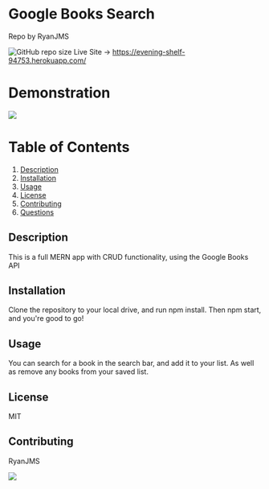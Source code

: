 # Google Books Search
  Repo by RyanJMS
  
  ![GitHub repo size](https://img.shields.io/github/repo-size/RyanJMS/google-books)
  Live Site -> https://evening-shelf-94753.herokuapp.com/
  
  
# Demonstration

![](client/src/public/assets/images/demo1.gif)



# Table of Contents

1. [Description](#Description)
2. [Installation](#Installation)
3. [Usage](#Usage)
4. [License](#License)
5. [Contributing](#Contributing)
6. [Questions](#Questions)

## Description

This is a full MERN app with CRUD functionality, using the Google Books API

## Installation

Clone the repository to your local drive, and run npm install. Then npm start, and you're good to go!

## Usage

You can search for a book in the search bar, and add it to your list. As well as remove any books from your saved list.

## License

MIT

## Contributing

RyanJMS

<img src="https://avatars0.githubusercontent.com/u/59546790?v=4">
